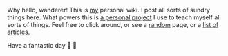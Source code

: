 Why hello, wanderer! This is [my](https://nikhil.io) personal wiki. I post all sorts of sundry things here. What powers this is [a personal project](https://github.com/afreeorange/bock) I use to teach myself all sorts of things. Feel free to click around, or see a [random](/random) page, or a [list of articles](/articles).

Have a fantastic day 🤗 🐙

